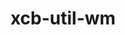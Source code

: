 ---
title: "xcb-util-wm"
layout: cache
categories: [package, develop]
meta: {"versions": ["0.4.2"], "compilers": ["gcc@=11.1.0"], "oss": ["ubuntu20.04"], "platforms": ["linux"], "targets": ["x86_64_v3"], "stacks": ["data-vis-sdk", "root"], "num_specs": 3, "num_specs_by_stack": {"data-vis-sdk": 3, "root": 3}}
spec_details: [{"hash": "4ky6fieavvqkagaf2katfpty72ru3hpn", "compiler": "gcc@=11.1.0", "versions": ["0.4.2"], "os": "ubuntu20.04", "platform": "linux", "target": "x86_64_v3", "variants": ["build_system=autotools"], "stacks": ["data-vis-sdk", "root"], "size": "-", "tarball": "https://binaries.spack.io/develop/build_cache/linux-ubuntu20.04-x86_64_v3/gcc-11.1.0/xcb-util-wm-0.4.2/linux-ubuntu20.04-x86_64_v3-gcc-11.1.0-xcb-util-wm-0.4.2-4ky6fieavvqkagaf2katfpty72ru3hpn.spack"}, {"hash": "uw7m4k7oovo2ood4ecqijiq5yp2lecyg", "compiler": "gcc@=11.1.0", "versions": ["0.4.2"], "os": "ubuntu20.04", "platform": "linux", "target": "x86_64_v3", "variants": ["build_system=autotools"], "stacks": ["data-vis-sdk", "root"], "size": "-", "tarball": "https://binaries.spack.io/develop/build_cache/linux-ubuntu20.04-x86_64_v3/gcc-11.1.0/xcb-util-wm-0.4.2/linux-ubuntu20.04-x86_64_v3-gcc-11.1.0-xcb-util-wm-0.4.2-uw7m4k7oovo2ood4ecqijiq5yp2lecyg.spack"}, {"hash": "kaknf2suqnftjcgtviqx56uovnwydfld", "compiler": "gcc@=11.1.0", "versions": ["0.4.2"], "os": "ubuntu20.04", "platform": "linux", "target": "x86_64_v3", "variants": ["build_system=autotools"], "stacks": ["data-vis-sdk", "root"], "size": "-", "tarball": "https://binaries.spack.io/develop/build_cache/linux-ubuntu20.04-x86_64_v3/gcc-11.1.0/xcb-util-wm-0.4.2/linux-ubuntu20.04-x86_64_v3-gcc-11.1.0-xcb-util-wm-0.4.2-kaknf2suqnftjcgtviqx56uovnwydfld.spack"}]
---